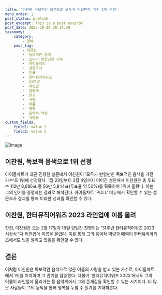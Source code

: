 ```yaml
---
title: '이찬원 독보적인 음색으로 모두가 반할만한 가수 1위 선정'
menu_order: 1
post_status: publish
post_excerpt: This is a post excerpt
post_date: 2023-10-20 20:14:59
taxonomy:
    category:
        - 연예
    post_tag:
        - 이찬원
        -  독보적인 음색
        -  모두가 반할만한 가수
        -  아이돌차트
        -  설문조사
        -  투표
        -  한터뮤직어워즈
        -  31주년
        -  라인업
        -  음악계
        -  인기
        -  사랑
        -  이름
        -  매력
        -  음악적 역량
        -  사람들
custom_fields:
    field1: value 1
    field2: value 2
---
```


![Image](https://mimgnews.pstatic.net/image/311/2024/02/06/0001689202_001_20240206150101322.jpg?type=w540)


## 이찬원, 독보적 음색으로 1위 선정
아이돌차트가 최근 진행한 설문에서 이찬원이 '모두가 반할만한 독보적인 음색을 가진 가수'로 1위에 선정됐다. 1월 29일부터 2월 4일까지 이어진 설문에서 이찬원은 총 투표수 112만 8,886표 중 56만 5,844표(투표율 약 50%)를 획득하여 1위에 올랐다. 이는 그의 인기를 증명하는 결과로 해석된다. 아이돌차트 'POLL' 메뉴에서 확인할 수 있는 설문조사 결과를 통해 이러한 성과를 확인할 수 있다.

## 이찬원, 한터뮤직어워즈 2023 라인업에 이름 올려
한편, 이찬원은 오는 2월 17일과 18일 양일간 진행되는 '31주년 한터뮤직어워즈 2023' 시상식 1차 라인업에 이름을 올렸다. 이를 통해 그의 음악적 역량과 매력이 한터뮤직어워즈에서도 빛을 발하고 있음을 확인할 수 있다.

## 결론
이처럼 이찬원은 독보적인 음색으로 많은 이들의 사랑을 받고 있는 가수로, 아이돌차트에서 1위를 차지하며 그 인기를 입증했다. 더불어 '한터뮤직어워즈 2023'에서도 그의 이름이 라인업에 올라가는 등 음악계에서 그의 존재감을 확인할 수 있는 시기이다. 더 많은 사람들이 그의 음악을 통해 행복을 누릴 수 있기를 기대해본다.
